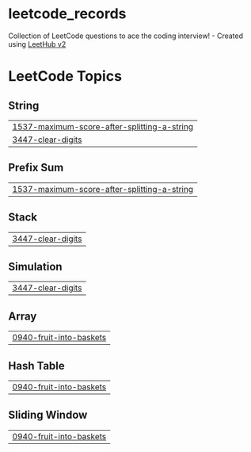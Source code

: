 # leetcode_records
Collection of LeetCode questions to ace the coding interview! - Created using [LeetHub v2](https://github.com/arunbhardwaj/LeetHub-2.0)

<!---LeetCode Topics Start-->
# LeetCode Topics
## String
|  |
| ------- |
| [1537-maximum-score-after-splitting-a-string](https://github.com/AkameOuO/leetcode_records/tree/master/1537-maximum-score-after-splitting-a-string) |
| [3447-clear-digits](https://github.com/AkameOuO/leetcode_records/tree/master/3447-clear-digits) |
## Prefix Sum
|  |
| ------- |
| [1537-maximum-score-after-splitting-a-string](https://github.com/AkameOuO/leetcode_records/tree/master/1537-maximum-score-after-splitting-a-string) |
## Stack
|  |
| ------- |
| [3447-clear-digits](https://github.com/AkameOuO/leetcode_records/tree/master/3447-clear-digits) |
## Simulation
|  |
| ------- |
| [3447-clear-digits](https://github.com/AkameOuO/leetcode_records/tree/master/3447-clear-digits) |
## Array
|  |
| ------- |
| [0940-fruit-into-baskets](https://github.com/AkameOuO/leetcode_records/tree/master/0940-fruit-into-baskets) |
## Hash Table
|  |
| ------- |
| [0940-fruit-into-baskets](https://github.com/AkameOuO/leetcode_records/tree/master/0940-fruit-into-baskets) |
## Sliding Window
|  |
| ------- |
| [0940-fruit-into-baskets](https://github.com/AkameOuO/leetcode_records/tree/master/0940-fruit-into-baskets) |
<!---LeetCode Topics End-->